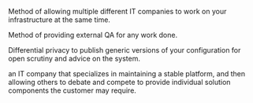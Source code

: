 Method of allowing multiple different IT companies to work on your infrastructure at the same time.

Method of providing external QA for any work done.

Differential privacy to publish generic versions of your configuration for open scrutiny and advice on the system.

an IT company that specializes in maintaining a stable platform, and then allowing others to debate and compete to provide individual solution components the customer may require.